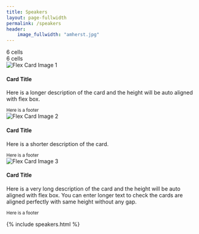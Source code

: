 ```yaml
---
title: Speakers
layout: page-fullwidth
permalink: /speakers
header:
    image_fullwidth: "amherst.jpg"
---
```


<div class="grid-x">
  <div class="cell small-6">6 cells</div>
  <div class="cell small-6">6 cells</div>
</div>

<div class="card-group">
<div class="card">
<img class="card-img-top" src="https://img.webnots.com/2017/04/Bootstrap-Card-Image.png" alt="Flex Card Image 1">
<div class="card-body">
<h4 class="card-title">Card Title</h4>
<p class="card-text">Here is a longer description of the card and the height will be auto aligned with flex box.</p>
</div>
<div class="card-footer">
<small class="text-muted">Here is a footer</small>
</div>
</div>
<div class="card">
<img class="card-img-top" src="https://img.webnots.com/2017/04/Bootstrap-Card-Image.png" alt="Flex Card Image 2">
<div class="card-body">
<h4 class="card-title">Card Title</h4>
<p class="card-text">Here is a shorter description of the card.</p>
</div>
<div class="card-footer">
<small class="text-muted">Here is a footer</small>
</div>
</div>
<div class="card">
<img class="card-img-top" src="https://img.webnots.com/2017/04/Bootstrap-Card-Image.png" alt="Flex Card Image 3">
<div class="card-body">
<h4 class="card-title">Card Title</h4>
<p class="card-text">Here is a very long description of the card and the height will be auto aligned with flex box. You can enter longer text to check the cards are aligned perfectly with same height without any gap.</p>
</div>
<div class="card-footer">
<small class="text-muted">Here is a footer</small>
</div>
</div>
</div>

{% include speakers.html %}
